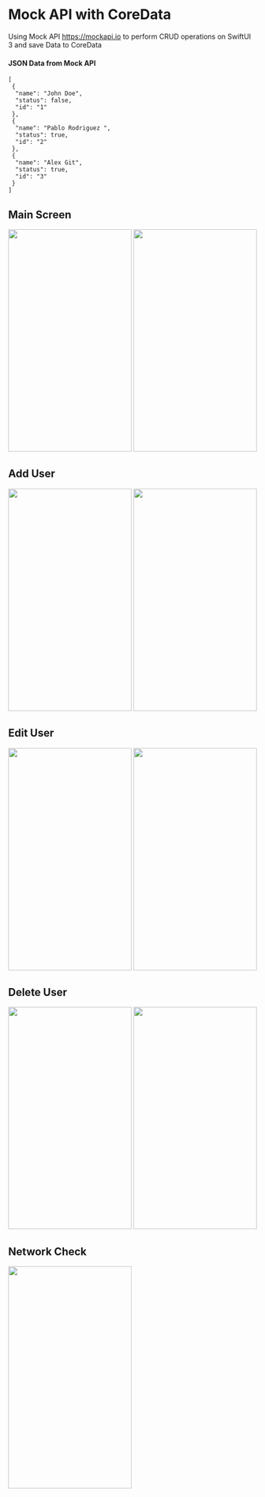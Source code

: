 # Mock API with CoreData

Using Mock API https://mockapi.io to perform CRUD operations on SwiftUI 3 and save Data to CoreData

#### JSON Data from Mock API
```
[
 {
  "name": "John Doe",
  "status": false,
  "id": "1"
 },
 {
  "name": "Pablo Rodriguez ",
  "status": true,
  "id": "2"
 },
 {
  "name": "Alex Git",
  "status": true,
  "id": "3"
 }
]

```

## Main Screen
<p float="left">
 <img src ="https://user-images.githubusercontent.com/33428918/166156031-715bcc91-efb9-4173-b148-d29b920caba1.PNG" width="250" height="450" />
<img src ="https://user-images.githubusercontent.com/33428918/166156026-96ddeaf6-8ba8-44c1-a3c0-ffb55cdf1a7c.PNG" width="250" height="450" />
 </p>

## Add User

<p float="left">
<img src ="https://user-images.githubusercontent.com/33428918/166156049-4628a82b-9227-4325-81d7-3c9d2cf86aec.PNG" width="250" height="450" />
<img src ="https://user-images.githubusercontent.com/33428918/166156047-5b939eb5-df96-4742-989f-a878399fda99.PNG" width="250" height="450" />

</p>

## Edit User 
<p float="left">
<img src ="https://user-images.githubusercontent.com/33428918/166156046-e6999b49-6e75-4acf-99a6-e3693e5a2a35.PNG" width="250" height="450" />
<img src ="https://user-images.githubusercontent.com/33428918/166156044-16c18022-e535-42a7-a0dc-b24e8c7357c9.PNG" width="250" height="450" />
</p>

## Delete User
<p float="left">
<img src ="https://user-images.githubusercontent.com/33428918/166156042-513fefa3-d1b2-48b7-b07b-0d95e8f109fd.PNG" width="250" height="450" />
<img src ="https://user-images.githubusercontent.com/33428918/166156038-027470e9-ea79-49eb-9578-b3bc88988c38.PNG" width="250" height="450" />
</p>

## Network Check 

<p float="left">
<img src ="https://user-images.githubusercontent.com/33428918/166156528-b5c0e5a2-1c6c-491f-bce4-194789802998.PNG" width="250" height="450" />
</p>

